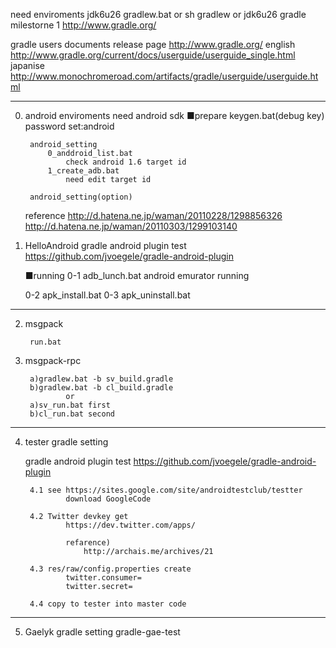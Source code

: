 need enviroments 
	jdk6u26
	gradlew.bat or sh gradlew
		or
	jdk6u26
	gradle milestorne 1 http://www.gradle.org/

gradle users documents
	release page  http://www.gradle.org/
	english  http://www.gradle.org/current/docs/userguide/userguide_single.html
	japanise http://www.monochromeroad.com/artifacts/gradle/userguide/userguide.html

---------------------------------------------------------------------
0. android enviroments
	need android sdk
	■prepare
		keygen.bat(debug key)
		password set:android

		android_setting
			0_anddroid_list.bat
				check android 1.6 target id
			1_create_adb.bat
				need edit target id

		android_setting(option)

	reference 
		http://d.hatena.ne.jp/waman/20110228/1298856326
		http://d.hatena.ne.jp/waman/20110303/1299103140


1. HelloAndroid
	gradle android plugin test
			https://github.com/jvoegele/gradle-android-plugin

	■running
	0-1	adb_lunch.bat
			android emurator running
	
	0-2	apk_install.bat
	0-3	apk_uninstall.bat

---------------------------------------------------------------------
2. msgpack

		run.bat

3. msgpack-rpc

		a)gradlew.bat -b sv_build.gradle
		b)gradlew.bat -b cl_build.gradle
				or
		a)sv_run.bat first
		b)cl_run.bat second

---------------------------------------------------------------------
4. tester gradle setting

	gradle android plugin test
			https://github.com/jvoegele/gradle-android-plugin

		4.1 see https://sites.google.com/site/androidtestclub/testter
				download GoogleCode
		
		4.2	Twitter devkey get
				https://dev.twitter.com/apps/

				refarence)
					http://archais.me/archives/21
				
		4.3	res/raw/config.properties create
				twitter.consumer=
				twitter.secret=

		4.4	copy to tester into master code


---------------------------------------------------------------------
5. Gaelyk gradle setting
	gradle-gae-test
